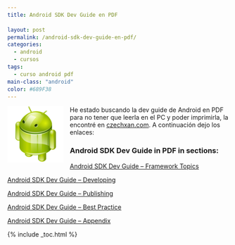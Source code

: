 ```yaml
---
title: Android SDK Dev Guide en PDF

layout: post
permalink: /android-sdk-dev-guide-en-pdf/
categories:
  - android
  - cursos
tags:
  - curso android pdf
main-class: "android"
color: #689F38
---
```

<img border="0" src="/assets/img/2013/07/iconoAndroid.png" style="clear:left; float:left;margin-right:1em; margin-bottom:1em" />

He estado buscando la dev guide de Android en PDF para no tener que leerla en el PC y poder imprimirla, la encontré en [czechxan.com][1]. A continuación dejo los enlaces:


<!--ad-->



### **Android SDK Dev Guide in PDF in sections:**

<a href="http://czechxan.com/assets/img/pdf/android_sdk.pdf" target="_blank">Android SDK Dev Guide &#8211; Framework Topics</a>

<a href="http://czechxan.com/assets/img/pdf/android_sdk_developing.pdf" target="_blank">Android SDK Dev Guide &#8211; Developing</a>

<a href="http://czechxan.com/assets/img/pdf/android_sdk_publishing.pdf" target="_blank">Android SDK Dev Guide &#8211; Publishing</a>

<a href="http://czechxan.com/assets/img/pdf/android_sdk_best_practices.pdf" target="_blank">Android SDK Dev Guide &#8211; Best Practice</a>

<a href="http://czechxan.com/assets/img/pdf/android_sdk_appendix.pdf" target="_blank">Android SDK Dev Guide &#8211; Appendix</a>



 [1]: http://czechxan.com/index.php/android/20-android-sdk-dev-guide-in-pdf

{% include _toc.html %}
